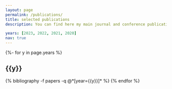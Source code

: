 ```yaml
---
layout: page
permalink: /publications/
title: selected publications
description: You can find here my main journal and conference publications. Visit my Google Scholar profile for a full list of publications.

years: [2023, 2022, 2021, 2020]
nav: true
---
```

<!-- _pages/publications.md -->
<div class="publications">

{%- for y in page.years %}
  <h2 class="year">{{y}}</h2>
  {% bibliography -f papers -q @*[year={{y}}]* %}
{% endfor %}

</div>

